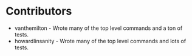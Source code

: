 # Contributors

* vanthemilton - Wrote many of the top level commands and a ton of tests.
* howardlinsanity - Wrote many of the top level commands and lots of tests.